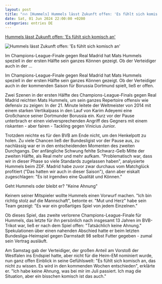 ```yaml
---
layout: post
title: "🔥🔥 [Hummels] Hummels lässt Zukunft offen: 'Es fühlt sich komisch an'"
date: Sat, 01 Jun 2024 22:00:00 +0200
categories: entries DE
---
```

[Hummels lässt Zukunft offen: 'Es fühlt sich komisch an'](https://www.kicker.de/hummels-lobt-das-team-und-laesst-seine-zukunft-offen-es-fuehlt-sich-komisch-an-1029067/artikel)

![Hummels lässt Zukunft offen: 'Es fühlt sich komisch an'](https://derivates.kicker.de/image/upload/c_crop%2Cx_0%2Cy_224%2Cw_3669%2Ch_2064/w_1200%2Cq_auto/v1/2024/06/01/0534e606-bc83-4063-b010-ba3ccbf21a9a.jpeg)

Im Champions-League-Finale gegen Real Madrid hat Mats Hummels speziell in der ersten Hälfte sein ganzes Können gezeigt. Ob der Verteidiger auch in der ...

Im Champions-League-Finale gegen Real Madrid hat Mats Hummels speziell in der ersten Hälfte sein ganzes Können gezeigt. Ob der Verteidiger auch in der kommenden Saison für Borussia Dortmund spielt, ließ er offen.

Zwei Szenen in der ersten Hälfte des Champions-League-Finals gegen Real Madrid reichten Mats Hummels, um sein ganzes Repertoire offensiv wie defensiv zu zeigen: In der 21. Minute leitete der Weltmeister von 2014 mit einem starken Vertikalpass in den Lauf von Karim Adeyemi eine Großchance seiner Dortmunder Borussia ein. Kurz vor der Pause unterbrach er einen vielversprechenden Angriff des Gegners mit einem riskanten - aber fairen - Tackling gegen Vinicius Junior.

Trotzdem reichte es für den BVB am Ende nicht, um den Henkelpott zu holen. Zu viele Chancen ließ der Bundesligist vor der Pause aus, zu nachlässig war er in den entscheidenden Momenten des zweiten Durchgangs. Der anfängliche Schwung fehlte Schwarz-Gelb Mitte der zweiten Hälfte, als Real mehr und mehr aufkam. "Problematisch war, dass wir in dieser Phase so viele Standards zugelassen haben", analysierte Hummels beim ZDF. Madrid habe zuvor zwar durchaus vom Matchglück profitiert ("Das hatten wir auch in dieser Saison"), dann aber eiskalt zugeschlagen: "Es ist irgendwo eine Qualität und Können."

Geht Hummels oder bleibt er? "Keine Ahnung"

Keinem seiner Mitspieler wollte Hummels einen Vorwurf machen. "Ich bin richtig stolz auf die Mannschaft", betonte er. "Mut und Herz" habe sein Team gezeigt: "Es war ein großartiges Spiel von jedem Einzelnen."

Ob dieses Spiel, das zweite verlorene Champions-League-Finale für Hummels, das letzte für ihn persönlich nach insgesamt 13 Jahren im BVB-Trikot war, ließ er nach dem Spiel offen: "Tatsächlich keine Ahnung." Spekulationen über einen nahenden Abschied hatte er beim letzten Bundesliga-Heimspiel gegen Darmstadt 98 selbst Futter gegeben - zumal sein Vertrag ausläuft.

Am Samstag gab der Verteidiger, der großen Anteil am Vorstoß der Westfalen ins Endspiel hatte, aber nicht für die Heim-EM nominiert wurde, nun ganz offen Einblick in seine Gefühlswelt: "Es fühlt sich komisch an, das nicht zu wissen. Es wird in den kommenden Wochen entschieden", erklärte er. "Ich habe keine Ahnung, was bei mir im Juli passiert. Ich mag die Situation, aber ein bisschen komisch ist das auch."

